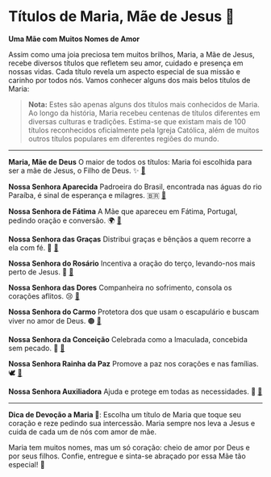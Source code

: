 # Títulos de Maria, Mãe de Jesus 👑

**Uma Mãe com Muitos Nomes de Amor**

Assim como uma joia preciosa tem muitos brilhos, Maria, a Mãe de Jesus, recebe diversos títulos que refletem seu amor, cuidado e presença em nossas vidas. Cada título revela um aspecto especial de sua missão e carinho por todos nós. Vamos conhecer alguns dos mais belos títulos de Maria:

> **Nota:** Estes são apenas alguns dos títulos mais conhecidos de Maria. Ao longo da história, Maria recebeu centenas de títulos diferentes em diversas culturas e tradições. Estima-se que existam mais de 100 títulos reconhecidos oficialmente pela Igreja Católica, além de muitos outros títulos populares em diferentes regiões do mundo.

---

**Maria, Mãe de Deus**
O maior de todos os títulos: Maria foi escolhida para ser a mãe de Jesus, o Filho de Deus. ✨ [🤖](https://chat.openai.com/?q=Maria%2C%20M%C3%A3e%20de%20Deus)

**Nossa Senhora Aparecida**
Padroeira do Brasil, encontrada nas águas do rio Paraíba, é sinal de esperança e milagres. 🇧🇷 [🤖](https://chat.openai.com/?q=Nossa%20Senhora%20Aparecida)

**Nossa Senhora de Fátima**
A Mãe que apareceu em Fátima, Portugal, pedindo oração e conversão. 🌍 [🤖](https://chat.openai.com/?q=Nossa%20Senhora%20de%20F%C3%A1tima)

**Nossa Senhora das Graças**
Distribui graças e bênçãos a quem recorre a ela com fé. 💙 [🤖](https://chat.openai.com/?q=Nossa%20Senhora%20das%20Gra%C3%A7as)

**Nossa Senhora do Rosário**
Incentiva a oração do terço, levando-nos mais perto de Jesus. 📿 [🤖](https://chat.openai.com/?q=Nossa%20Senhora%20do%20Ros%C3%A1rio)

**Nossa Senhora das Dores**
Companheira no sofrimento, consola os corações aflitos. 😢 [🤖](https://chat.openai.com/?q=Nossa%20Senhora%20das%20Dores)

**Nossa Senhora do Carmo**
Protetora dos que usam o escapulário e buscam viver no amor de Deus. 🟤 [🤖](https://chat.openai.com/?q=Nossa%20Senhora%20do%20Carmo)

**Nossa Senhora da Conceição**
Celebrada como a Imaculada, concebida sem pecado. 🌸 [🤖](https://chat.openai.com/?q=Nossa%20Senhora%20da%20Concei%C3%A7%C3%A3o)

**Nossa Senhora Rainha da Paz**
Promove a paz nos corações e nas famílias. 🕊️ [🤖](https://chat.openai.com/?q=Nossa%20Senhora%20Rainha%20da%20Paz)

**Nossa Senhora Auxiliadora**
Ajuda e protege em todas as necessidades. 🤲 [🤖](https://chat.openai.com/?q=Nossa%20Senhora%20Auxiliadora)

---

**Dica de Devoção a Maria 💐**:
Escolha um título de Maria que toque seu coração e reze pedindo sua intercessão. Maria sempre nos leva a Jesus e cuida de cada um de nós com amor de mãe.

Maria tem muitos nomes, mas um só coração: cheio de amor por Deus e por seus filhos. Confie, entregue e sinta-se abraçado por essa Mãe tão especial! 💖
